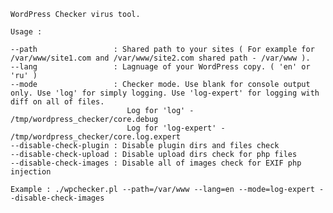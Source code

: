 	WordPress Checker virus tool.

	Usage :

    --path                 : Shared path to your sites ( For example for /var/www/site1.com and /var/www/site2.com shared path - /var/www ). 
    --lang                 : Lagnuage of your WordPress copy. ( 'en' or 'ru' )
    --mode                 : Checker mode. Use blank for console output only. Use 'log' for simply logging. Use 'log-expert' for logging with diff on all of files.
                              Log for 'log' - /tmp/wordpress_checker/core.debug
                              Log for 'log-expert' - /tmp/wordpress_checker/core.log.expert
    --disable-check-plugin : Disable plugin dirs and files check
    --disable-check-upload : Disable upload dirs check for php files
    --disable-check-images : Disable all of images check for EXIF php injection

    Example : ./wpchecker.pl --path=/var/www --lang=en --mode=log-expert --disable-check-images

